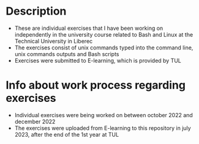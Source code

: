 # Description

- These are individual exercises that I have been working on independently in the university course related to Bash and Linux at the Technical University in Liberec
- The exercises consist of unix commands typed into the command line, unix commands outputs and Bash scripts
- Exercises were submitted to E-learning, which is provided by TUL

# Info about work process regarding exercises

- Individual exercises were being worked on between october 2022 and december 2022
- The exercises were uploaded from E-learning to this repository in july 2023, after the end of the 1st year at TUL
